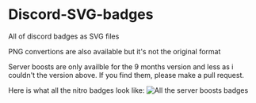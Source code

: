# Discord-SVG-badges
All of discord badges as SVG files

PNG convertions are also available but it's not the original format

Server boosts are only availble for the 9 months version and less as i couldn't the version above. If you find them, please make a pull request.

Here is what all the nitro badges look like:
![All the server boosts badges](https://cdn.discordapp.com/attachments/448243386684538901/638866725013684225/multiboosting.png)
